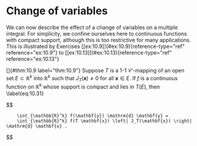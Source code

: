 # Change of variables

We can now describe the effect of a change of variables on a multiple
integral. For simplicity, we confine ourselves here to continuous
functions with compact support, although this is too restrictive for
many applications. This is illustrated by Exercises
\[\[ex:10.9\]](#ex:10.9){reference-type="ref" reference="ex:10.9"} to
\[\[ex:10.13\]](#ex:10.13){reference-type="ref" reference="ex:10.13"}

<!-- ::: thm -->
[]{#thm:10.9 label="thm:10.9"} Suppose $T$ is a 1-1
$\mathscr{C}'$-mapping of an open set $E \subset \mathbb{R}^k$ into $\mathbb{R}^k$ such
that $J_T(\mathbf{x}) \neq 0$ for all $\mathbf{x} \in E$. If $f$ is a
continuous function on $\mathbb{R}^k$ whose support is compact and lies in
$T(E)$, then 
\label{eq:10.31}

$$

        \int_{\mathbb{R}^k} f(\mathbf{y}) \mathrm{d} \mathbf{y} =
        \int_{\mathbb{R}^k} f(T \mathbf{x}) \left| J_T(\mathbf{x}) \right| \mathrm{d} \mathbf{x} .
$$

<!-- ::: -->
